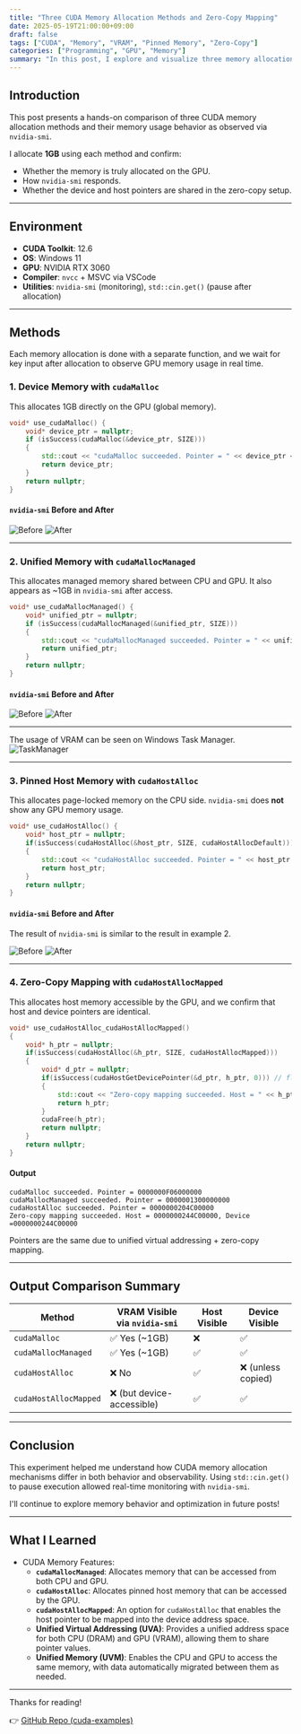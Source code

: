 ```yaml
---
title: "Three CUDA Memory Allocation Methods and Zero-Copy Mapping"
date: 2025-05-19T21:00:00+09:00
draft: false
tags: ["CUDA", "Memory", "VRAM", "Pinned Memory", "Zero-Copy"]
categories: ["Programming", "GPU", "Memory"]
summary: "In this post, I explore and visualize three memory allocation strategies in CUDA: cudaMalloc, cudaMallocManaged, and cudaHostAlloc—with an additional test on zero-copy memory mapping."
---
```


## Introduction

This post presents a hands-on comparison of three CUDA memory allocation methods and their memory usage behavior as observed via `nvidia-smi`.

I allocate **1GB** using each method and confirm:
- Whether the memory is truly allocated on the GPU.
- How `nvidia-smi` responds.
- Whether the device and host pointers are shared in the zero-copy setup.

---

## Environment

- **CUDA Toolkit**: 12.6  
- **OS**: Windows 11  
- **GPU**: NVIDIA RTX 3060  
- **Compiler**: `nvcc` + MSVC via VSCode  
- **Utilities**: `nvidia-smi` (monitoring), `std::cin.get()` (pause after allocation)

---

## Methods

Each memory allocation is done with a separate function, and we wait for key input after allocation to observe GPU memory usage in real time.

### 1. Device Memory with `cudaMalloc`

This allocates 1GB directly on the GPU (global memory).

```cpp
void* use_cudaMalloc() {
    void* device_ptr = nullptr;   
    if (isSuccess(cudaMalloc(&device_ptr, SIZE)))
    {
        std::cout << "cudaMalloc succeeded. Pointer = " << device_ptr << std::endl;
        return device_ptr;
    }
    return nullptr;
}
```

#### `nvidia-smi` Before and After
![Before](memoryAllocation_1.png)
![After](memoryAllocation_2.png)

---

### 2. Unified Memory with `cudaMallocManaged`

This allocates managed memory shared between CPU and GPU. It also appears as ~1GB in `nvidia-smi` after access.

```cpp
void* use_cudaMallocManaged() {
    void* unified_ptr = nullptr;   
    if (isSuccess(cudaMallocManaged(&unified_ptr, SIZE)))
    {
        std::cout << "cudaMallocManaged succeeded. Pointer = " << unified_ptr << std::endl;
        return unified_ptr;
    }
    return nullptr;
}
```

#### `nvidia-smi` Before and After
![Before](memoryAllocation_3.png)
![After](memoryAllocation_4.png)

---

The usage of VRAM can be seen on Windows Task Manager.
![TaskManager](memoryAllocation_TaskManager.png)

---

### 3. Pinned Host Memory with `cudaHostAlloc`

This allocates page-locked memory on the CPU side. `nvidia-smi` does **not** show any GPU memory usage.

```cpp
void* use_cudaHostAlloc() {
    void* host_ptr = nullptr;
    if(isSuccess(cudaHostAlloc(&host_ptr, SIZE, cudaHostAllocDefault)))
    {
        std::cout << "cudaHostAlloc succeeded. Pointer = " << host_ptr << std::endl;
        return host_ptr;
    }
    return nullptr;
}
```

#### `nvidia-smi` Before and After

The result of `nvidia-smi` is similar to the result in example 2. 

![Before](memoryAllocation_5.png)
![After](memoryAllocation_6.png)

---

### 4. Zero-Copy Mapping with `cudaHostAllocMapped`

This allocates host memory accessible by the GPU, and we confirm that host and device pointers are identical.

```cpp
void* use_cudaHostAlloc_cudaHostAllocMapped()
{
    void* h_ptr = nullptr;
    if(isSuccess(cudaHostAlloc(&h_ptr, SIZE, cudaHostAllocMapped)))
    {
        void* d_ptr = nullptr;
        if(isSuccess(cudaHostGetDevicePointer(&d_ptr, h_ptr, 0))) // flag must be zero for now
        {
            std::cout << "Zero-copy mapping succeeded. Host = " << h_ptr << ", Device =" << d_ptr << std::endl;
            return h_ptr;
        }
        cudaFree(h_ptr);
        return nullptr;
    }
    return nullptr;
}
```

#### Output

```
cudaMalloc succeeded. Pointer = 0000000F06000000
cudaMallocManaged succeeded. Pointer = 0000001300000000
cudaHostAlloc succeeded. Pointer = 0000000204C00000
Zero-copy mapping succeeded. Host = 0000000244C00000, Device =0000000244C00000
```

Pointers are the same due to unified virtual addressing + zero-copy mapping.

---

## Output Comparison Summary

| Method               | VRAM Visible via `nvidia-smi` | Host Visible | Device Visible |
|----------------------|-------------------------------|---------------|----------------|
| `cudaMalloc`         | ✅ Yes (~1GB)                 | ❌            | ✅             |
| `cudaMallocManaged`  | ✅ Yes (~1GB)                 | ✅            | ✅             |
| `cudaHostAlloc`      | ❌ No                         | ✅            | ❌ (unless copied) |
| `cudaHostAllocMapped`| ❌ (but device-accessible)    | ✅            | ✅             |

---

## Conclusion

This experiment helped me understand how CUDA memory allocation mechanisms differ in both behavior and observability. Using `std::cin.get()` to pause execution allowed real-time monitoring with `nvidia-smi`.

I'll continue to explore memory behavior and optimization in future posts!

---

## What I Learned
- CUDA Memory Features:
  - **`cudaMallocManaged`**: Allocates memory that can be accessed from both CPU and GPU.
  - **`cudaHostAlloc`**: Allocates pinned host memory that can be accessed by the GPU.
  - **`cudaHostAllocMapped`**: An option for `cudaHostAlloc` that enables the host pointer to be mapped into the device address space.
  - **Unified Virtual Addressing (UVA)**: Provides a unified address space for both CPU (DRAM) and GPU (VRAM), allowing them to share pointer values.
  - **Unified Memory (UVM)**: Enables the CPU and GPU to access the same memory, with data automatically migrated between them as needed.

---

Thanks for reading!

👉 [GitHub Repo (cuda-examples)](https://github.com/yaikeda/cuda-examples/)
